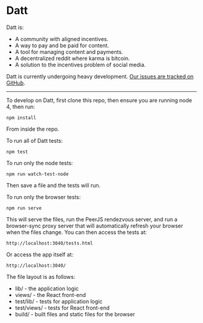 Datt
====
Datt is:
- A community with aligned incentives.
- A way to pay and be paid for content.
- A tool for managing content and payments.
- A decentralized reddit where karma is bitcoin.
- A solution to the incentives problem of social media.

Datt is currently undergoing heavy development. [Our issues are tracked on
GitHub](https://github.com/dattnetwork/datt/issues).

---------------------

To develop on Datt, first clone this repo, then ensure you are running node 4,
then run:
```
npm install
```
From inside the repo.

To run all of Datt tests:
```
npm test
```

To run only the node tests:
```
npm run watch-test-node
```

Then save a file and the tests will run.

To run only the browser tests:
```
npm run serve
```

This will serve the files, run the PeerJS rendezvous server, and run a
browser-sync proxy server that will automatically refresh your browser when the
files change. You can then access the tests at:

```
http://localhost:3040/tests.html
```

Or access the app itself at:

```
http://localhost:3040/
```

The file layout is as follows:
- lib/ - the application logic
- views/ - the React front-end
- test/lib/ - tests for application logic
- test/views/ - tests for React front-end
- build/ - built files and static files for the browser
